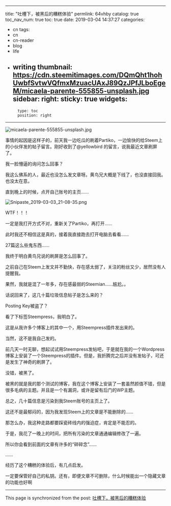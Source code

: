 
---
title: "吐槽下，被黑后的糟糕体验"
permlink: 64vhby
catalog: true
toc_nav_num: true
toc: true
date: 2019-03-04 14:37:27
categories:
- cn
tags:
- cn
- cn-reader
- blog
- life
- writing
thumbnail: https://cdn.steemitimages.com/DQmQht1hohUwbfSvtwVQfmxMzuacUAxJ89QzJPfJLboEgeM/micaela-parente-555855-unsplash.jpg
sidebar:
    right:
        sticky: true
widgets:
    -
        type: toc
        position: right
---


![micaela-parente-555855-unsplash.jpg](https://cdn.steemitimages.com/DQmQht1hohUwbfSvtwVQfmxMzuacUAxJ89QzJPfJLboEgeM/micaela-parente-555855-unsplash.jpg)


事情的起因是这样子的，前天我一边吃瓜的刷着Partiko，一边愉快的给Steem上的小伙伴发的帖子留言。刚好收到了@yellowbird 的留言，说我最近文章刷屏了。

我一脸懵逼的询问怎么回事？

我这么佛系的人，最近也没怎么发文章呀。黄鸟兄大概是下线了，也没直接回我。也没太在意。

直到晚上的时候，点开自己账号的主页……

![Snipaste_2019-03-03_21-08-35.png](https://cdn.steemitimages.com/DQmXNJGvuY2N2kduzZdupUTznX4UJDMb5Lzsrt4znCrTnAS/Snipaste_2019-03-03_21-08-35.png)

WTF！！！

一定是我打开方式不对，重新关了Partiko，再打开……

此时我还不相信这是真的，接着我直接跑去打开电脑去看看……

27篇这么些鬼东西……

我终于明白黄鸟兄说的刷屏是怎么回事了。

之前自己在Steem上发文并不勤快，存在感太弱了，关注的粉丝又少，居然没有人提醒我。

果然，我就是混了一年多，存在感最弱的Steemian……尴尬。。

话说回来了，这几十篇垃圾信息帖子是怎么来的？

Posting Key被盗了？

看了下标签Steempress，我明白了。

这是从我许多个博客上的其中一个，用Steempress插件发出来的。

当然，这不是我自己发的。

前几天一时无聊，想起试试用Steempress发帖吧，于是就在我的一个Wordpress博客上安装了一个Steempress的插件。但是，我折腾完之后并没有发帖子，可还是发生了神奇的刷屏了。

没错，被黑了。

被黑的就是我的那个测试的博客，我在这个博客上安装了一套虽然颜值不错，但是很多毛病的主题。并且是一个有漏洞，或许是留有后门的WP主题。

总之，几十篇信息是污染到我Steem账号的主页上了。


这还不是最郁闷的，因为我发现Steem上的文章是不能删除的……

那怎么办，我这种走路都要踩瓷砖线内的强迫症，肯定是不能忍的。

于是，我花了一晚上的时间，把所有污染的文章通通编辑修改了一遍。

所以你会看到前面的文章有许多的“碎碎念”……

……

经历了这个糟糕的体验后，有几点启发。


一定要保管好自己的私钥。还有，即便文章不可删除，什么时候能出一个隐藏文章的功能也好啊

- - -

This page is synchronized from the post: [吐槽下，被黑后的糟糕体验](https://steemit.com/@jianan/64vhby)
